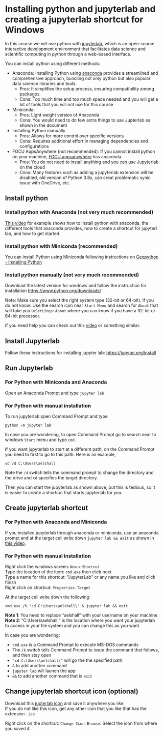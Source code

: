 # Installing python and jupyterlab and creating a jupyterlab shortcut for Windows

In this course we will use python with [jupyterlab](https://jupyter.org/), which is an open-source interactive development environment that facilitates data science and scientific computing in python through a web-based interface.  

You can install python using different methods:
- Anaconda: Installing Python using [anaconda](https://docs.anaconda.com/free/anaconda/install/index.html) provides a streamlined and comprehensive approach, bundling not only python but also popular data science libraries and tools.
   - Pros: It simplifies the setup process, ensuring compatibility among packages.
   - Cons: Too much time and too much space needed and you will get a lot of tools that you will not use for this course
- Miniconda:  
   - Pros: Light weight version of Anaconda
   - Cons: You would need to do few extra things to use Jupterlab as shown in the document
- Installing Python manually 
   - Pros: Allows for more control over specific versions
   - Cons: Requires additional effort in managing dependencies and configurations
- FGCU AppsAnywhere (not recommended):  If you cannot install python on your machine, [FGCU appsanywhere](https://www.fgcu.edu/its/appsanywhere/) has anaconda.
     - Pros: You do not need to install anything and you can use Jupyterlab on the cloud
     - Cons: Many features such as adding a jupyterlab extension will be disabled, old version of Python 3.8x, can creat problematic synic issue with OneDrive, etc. 
   
## Install python 

### Install python with Anaconda (not very much recommended)
[This video](https://youtu.be/ozTSqhU9Hek?si=cGzNRATmPOPsoLCg) for example shows how to install python with anaconda, the different tools that anaconda provides, how to create a shortcut for jupyterl lab, and how to get started.
  
### Install python with Miniconda (recommended)
You can install Python using Miniconda following instructions on [Geopython - Installing Python](https://geo-python-site.readthedocs.io/en/latest/course-info/installing-miniconda.html)
   
### Install python manually (not very much recommended)
Download the latest version for windows and follow the instruction for installation 
https://www.python.org/downloads/

Note: Make sure you select the right system type (32-bit or 64-bit). If you do not know: Use the search icon near `Start Menu` and search for `About` that will take you to`Settings`: `About` where you can know if you have a 32-bit or 64-bit processor. 

If you need help you can check out this [video](https://youtu.be/LQ47rIO5bTw?si=FHA1B0j0uZIn62La) or something similar.

## Install Jupyterlab 
Follow these instructions for installing jupyter lab: https://jupyter.org/install   

## Run Jupyterlab

### For Python with Miniconda and Anaconda

Open an Anaconda Prompt and type `jupyter lab`

### For Python with manual installation

To run jupyterlab open Command Prompt and type 
````
python -m jupyter lab 
````
In case you are wondering, to open Command Prompt go to search near to windows `Start` menu and type `cmd`. 
  
If you want jupyterlab to start at a different path, on the Command Prompt you need to first to go to this path. Here is an example,
````
cd /d C:\Users\aelshall
````
Note the `/d` switch tells the command prompt to change the directory and the drive and `cd` specifies the target directory. 
   
Then you can start the jupyterlab as shown above, but this is tedious, so it is easier to create a shortcut that starts jupyterlab for you. 

## Create jupyterlab shortcut

### For Python with Anaconda and Miniconda 
If you installed jupyterlab through anaconda or miniconda, use an anaconda prompt and at the target cell write down `jupyter lab && exit` as shown in [this video](https://youtu.be/ozTSqhU9Hek?si=cGzNRATmPOPsoLCg). 

### For Python with manual installation  
Right click the windows screen: `New` > `Shortcut`  
Type the location of the item: `cmd.exe` then click next  
Type a name for this shortcut: "JupyterLab" or any name you like and click finish   
Right click on shortcut: `Properties`: `Target`   

At the target cell write down the following: 
```` 
cmd.exe /K "cd C:\Users\aelshall\" & jupyter lab && exit
````
**Note 1**: You need to replace “aelshall” with your username on your machine.  
**Note 2**: “C:\Users\aelshall “ is the location where you want your jupyterlab to access in your file system and you can change this as you want.

In case you are wondering:
- `cmd.exe` is a Command Prompt to execute MS-DOS commands 
- The `/k` switch tells Command Prompt to issue the command that follows, and then stay open
- `"cd C:\Users\aelshall\"` will go the the specified path 
- `&` to add another command
- `jupyter lab` will launch the app
- `&&` to add another command that is `exit`

  
## Change jupyterlab shortcut icon (optional)
Download this [jupterlab icon](https://github.com/aselshall/git-tutorial-/blob/master/JupyterLab-icon.ico) and save it anywhere you like.    
If you do not like this icon, get any other icon that you like that has the extension `.ico`  
   
Right click on the shortcut: `Change Icon`: `Browse`: Select the icon from where you saved it.

